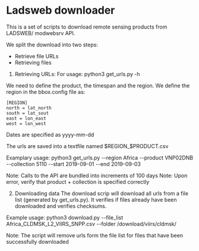 # Ladsweb downloader

This is a set of scripts to download remote sensing products from LADSWEB/ modwebsrv
API.

We split the download into two steps:
* Retrieve file URLs
* Retrieving files

1. Retrieving URLs:
For usage:
	python3 get_urls.py -h

We need to define the product, the timespan and the region.
We define the region in the bbox.config file as:

	[REGION]	
	north = lat_north
	south = lat_sout
	east = lon_east
	west = lon_west

Dates are specified as yyyy-mm-dd

The urls are saved into a textfile named $REGION_$PRODUCT.csv

Examplary usage:
	python3 get_urls.py --region Africa --product VNP02DNB --collection 5110 --start 2019-09-01 --end 2019-09-03

Note: Calls to the API are bundled into increments of 100 days
Note: Upon error, verify that product + collection is specified correctly


2. Downloading data
The download scrip will download all urls from a file list (generated by get_urls.py). It verifies if files already have been downloaded and verifies checksums.

Example usage:
	python3 download.py --file_list Africa_CLDMSK_L2_VIIRS_SNPP.csv --folder /download/viirs/cldmsk/

Note: The script will remove urls form the file list for files that have been successfully downloaded
